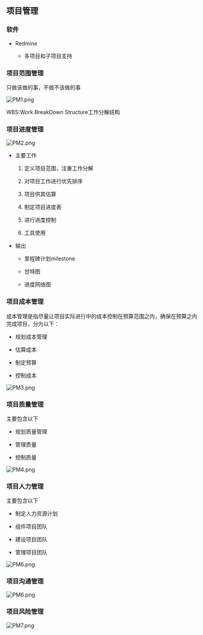 ## 项目管理

### 软件

* Redmine

    * 多项目和子项目支持
    
### 项目范围管理

只做该做的事，不做不该做的事

![PM1.png](images/PM1.png)

WBS:Work BreakDown Structure工作分解结构

### 项目进度管理

![PM2.png](images/PM2.png)

* 主要工作

    1. 定义项目范围，注重工作分解
    
    2. 对项目工作进行优先排序
    
    3. 项目供其估算
    
    4. 制定项目进度表
    
    5. 进行进度控制
    
    6. 工具使用

* 输出

    * 里程碑计划milestone
    
    * 甘特图
    
    * 进度网络图

### 项目成本管理

成本管理是指尽量让项目实际进行中的成本控制在预算范围之内，确保在预算之内完成项目，分为以下：

* 规划成本管理
  
* 估算成本
  
* 制定预算
  
* 控制成本

![PM3.png](images/PM3.png)

### 项目质量管理

主要包含以下

* 规划质量管理

* 管理质量

* 控制质量

![PM4.png](images/PM4.png)

### 项目人力管理

主要包含以下

* 制定人力资源计划

* 组件项目团队

* 建设项目团队

* 管理项目团队

![PM6.png](images/PM5.png)

### 项目沟通管理

![PM6.png](images/PM6.png)

### 项目风险管理

![PM7.png](images/PM7.png)
